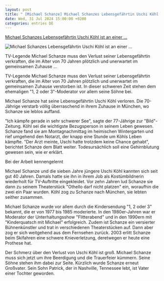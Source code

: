 ```yaml
---
layout: post
title: " [Michael Schanze] Michael Schanzes Lebensgefährtin Uschi Köhl ist an einer ..."
date: Wed, 31 Jul 2024 15:00:00 +0200
categories: entries DE
---
```

[Michael Schanzes Lebensgefährtin Uschi Köhl ist an einer ...](https://www.n-tv.de/leute/Michael-Schanzes-Lebensgefaehrtin-Uschi-Koehl-ist-an-einer-Gehirnblutung-gestorben-article25128282.html)

![Michael Schanzes Lebensgefährtin Uschi Köhl ist an einer ...](https://bilder4.n-tv.de/img/incoming/crop25128335/4921327170-cImg_16_9-w1200/263299600.jpg)

TV-Legende Michael Schanze muss den Verlust seiner Lebensgefährtin verkraften, die im Alter von 70 Jahren plötzlich und unerwartet im gemeinsamen Zuhause ...

TV-Legende Michael Schanze muss den Verlust seiner Lebensgefährtin verkraften, die im Alter von 70 Jahren plötzlich und unerwartet im gemeinsamen Zuhause verstorben ist. In dieser schweren Zeit stehen dem ehemaligen "1, 2 oder 3"-Moderator vor allem seine Söhne bei.

Michael Schanze hat seine Lebensgefährtin Uschi Köhl verloren. Die 70-Jährige verstarb völlig überraschend in ihrem Zuhause in München, wo Schanze sie leblos auffand.

"Ich kämpfe gerade in sehr schwerer See", sagte der 77-Jährige zur "Bild"-Zeitung. Köhl sei die wichtigste Bezugsperson in seinem Leben gewesen. Schanze fand sie am Montagnachmittag im heimischen Wintergarten und rief umgehend den Notarzt, der knapp eine Stunde um Köhls Leben kämpfte. "Der Arzt meinte, Uschi hatte trotzdem keine Chance gehabt", berichtet Schanze dem Blatt weiter. Todesursächlich soll eine Gehirnblutung gewesen sein, wie er erklärt.

Bei der Arbeit kennengelernt

Michael Schanze und die sieben Jahre jüngere Uschi Köhl kannten sich seit gut 40 Jahren. Damals hatte sie ihn in ihrem Job als Kostümbildnerin wiederholt für TV-Auftritte eingekleidet. Vor zehn Jahren lud Schanze sie dann zu seinem Theaterstück "Othello darf nicht platzen" ein, woraufhin die zwei ein Paar wurden. Köhl zog zu Schanze nach München, sie lebten seither zusammen.

Michael Schanze wurde vor allem durch die Kindersendung "1, 2 oder 3" bekannt, die er von 1977 bis 1985 moderierte. In den 1980er-Jahren war er Moderator der Unterhaltungsshow "Flitterabend" und in den 1990ern mit "Kinderquatsch mit Michael" erfolgreich. Zudem ist Schanze ein versierter Bühnenkünstler und trat in verschiedenen Theaterstücken auf. Dann aber zog er sich weitgehend aus dem Fernsehen zurück. 2003 erlitt Schanze beim Skifahren eine schwere Knieverletzung, deretwegen er heute eine Prothese hat.

Der Schmerz über den Verlust von Uschi Köhl ist groß. Michael Schanze muss sich jetzt um ihre Beerdigung und die Trauerfeier kümmern. Seine Söhne stehen ihm dabei zur Seite. Kürzlich wurde Schanze erneut Großvater. Sein Sohn Patrick, der in Nashville, Tennessee lebt, ist Vater einer Tochter geworden.

